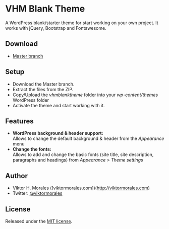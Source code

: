 # VHM Blank Theme

A WordPress blank/starter theme for start working on your own project. It works with jQuery, Bootstrap and Fontawesome.

## Download
* [Master branch](https://github.com/viktormorales/VHM-Blank-Theme/archive/master.zip)

## Setup
* Download the Master branch.
* Extract the files from the ZIP.
* Copy/Upload the *vhmblanktheme* folder into your *wp-content/themes* WordPress folder
* Activate the theme and start working with it.

## Features
* **WordPress background & header support:**  
  Allows to change the default background & header from the *Appearance* menu
* **Change the fonts:**  
  Allows to add and change the basic fonts (site title, site description, paragraphs and headings) from *Appearance > Theme settings*

## Author
* Viktor H. Morales ([viktormorales.com])(http://viktormorales.com)
* Twitter: [@viktormorales](http://viktormorales.com)

## License
Released under the [MIT license](http://www.opensource.org/licenses/MIT).
